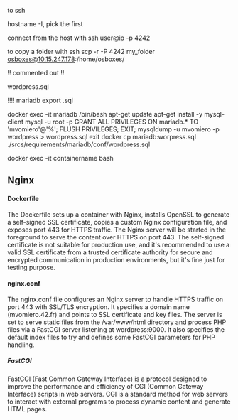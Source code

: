 to ssh

hostname -I, pick the first

connect from the host with 
ssh user@ip -p 4242

to copy a folder with ssh
scp -r -P 4242 my_folder osboxes@10.15.247.178:/home/osboxes/

!! commented out !!

wordpress.sql

!!!! mariadb export .sql

docker exec -it mariadb /bin/bash
apt-get update
apt-get install -y mysql-client
mysql -u root -p
GRANT ALL PRIVILEGES ON mariadb.* TO 'mvomiero'@'%';
FLUSH PRIVILEGES;
EXIT;
mysqldump -u mvomiero -p wordpress > wordpress.sql
exit
docker cp mariadb:worpress.sql ./srcs/requirements/mariadb/conf/wordpress.sql

docker exec -it containername bash

## Nginx

#### Dockerfile

The Dockerfile sets up a container with Nginx, installs OpenSSL to generate a self-signed SSL certificate, copies a custom Nginx configuration file, and exposes port 443 for HTTPS traffic. The Nginx server will be started in the foreground to serve the content over HTTPS on port 443. The self-signed certificate is not suitable for production use, and it's recommended to use a valid SSL certificate from a trusted certificate authority for secure and encrypted communication in production environments, but it's fine just for testing purpose.

#### nginx.conf

The nginx.conf file configures an Nginx server to handle HTTPS traffic on port 443 with SSL/TLS encryption. It specifies a domain name (mvomiero.42.fr) and points to SSL certificate and key files. The server is set to serve static files from the /var/www/html directory and process PHP files via a FastCGI server listening at wordpress:9000. It also specifies the default index files to try and defines some FastCGI parameters for PHP handling.

##### FastCGI
FastCGI (Fast Common Gateway Interface) is a protocol designed to improve the performance and efficiency of CGI (Common Gateway Interface) scripts in web servers. CGI is a standard method for web servers to interact with external programs to process dynamic content and generate HTML pages.

